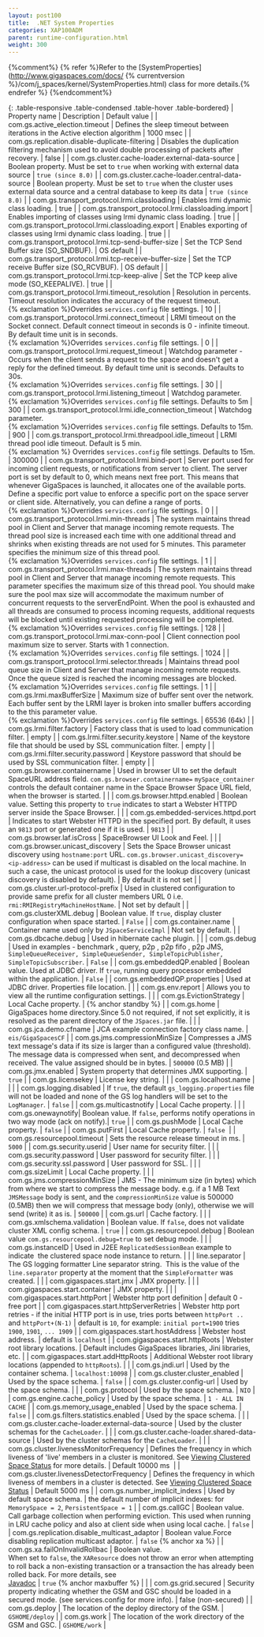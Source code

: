 ```yaml
---
layout: post100
title:  .NET System Properties
categories: XAP100ADM
parent: runtime-configuration.html
weight: 300
---
```



{%comment%}
{% refer %}Refer to the [SystemProperties](http://www.gigaspaces.com/docs/ {% currentversion %}/com/j_spaces/kernel/SystemProperties.html) class for more details.{% endrefer %}
{%endcomment%}

{: .table-responsive  .table-condensed .table-hover .table-bordered}
| Property name  | Description | Default value  |
| com.gs.active_election.timeout | Defines the sleep timeout between iterations in the Active election algorithm | 1000 msec |
| com.gs.replication.disable-duplicate-filtering | Disables the duplication filtering mechanism used to avoid double processing of packets after recovery. | false |
| com.gs.cluster.cache-loader.external-data-source | Boolean property. Must be set to `true` when working with external data source | `true (since 8.0)` |
| com.gs.cluster.cache-loader.central-data-source | Boolean property. Must be set to `true` when the cluster uses external data source and a central database to keep its data | `true (since 8.0)` |
| com.gs.transport_protocol.lrmi.classloading | Enables lrmi dynamic class loading. | true |
| com.gs.transport_protocol.lrmi.classloading.import | Enables importing of classes using lrmi dynamic class loading. | true |
| com.gs.transport_protocol.lrmi.classloading.export | Enables exporting of classes using lrmi dynamic class loading. | true |
| com.gs.transport_protocol.lrmi.tcp-send-buffer-size | Set the TCP Send Buffer size (SO_SNDBUF). | OS default |
| com.gs.transport_protocol.lrmi.tcp-receive-buffer-size | Set the TCP receive Buffer size (SO_RCVBUF). | OS default |
| com.gs.transport_protocol.lrmi.tcp-keep-alive | Set the TCP keep alive mode (SO_KEEPALIVE). | true |
| com.gs.transport_protocol.lrmi.timeout_resolution | Resolution in percents. Timeout resolution indicates the accuracy of the request timeout.<br/>{% exclamation %}Overrides `services.config` file settings. | 10 |
| com.gs.transport_protocol.lrmi.connect_timeout | LRMI timeout on the Socket connect. Default connect timeout in seconds is 0 - infinite timeout. By default time unit is in seconds.<br/>{% exclamation %}Overrides `services.config` file settings. | 0 |
| com.gs.transport_protocol.lrmi.request_timeout | Watchdog parameter - Occurs when the client sends a request to the space and doesn't get a reply for the defined timeout. By default time unit is seconds. Defaults to 30s.<br/>{% exclamation %}Overrides `services.config` file settings. | 30 |
| com.gs.transport_protocol.lrmi.listening_timeout | Watchdog parameter.<br/>{% exclamation %}Overrides `services.config` file settings. Defaults to 5m | 300 |
| com.gs.transport_protocol.lrmi.idle_connection_timeout | Watchdog parameter.<br/>{% exclamation %}Overrides `services.config` file settings. Defaults to 15m. | 900 |
| com.gs.transport_protocol.lrmi.threadpool.idle_timeout | LRMI thread pool idle timeout. Default is 5 min.<br/>{% exclamation %} Overrides `services.config` file settings. Defaults to 15m. | 300000 |
| com.gs.transport_protocol.lrmi.bind-port | Server port used for incoming client requests, or notifications from server to client. The server port is set by default to 0, which means next free port. This means that whenever GigaSpaces is launched, it allocates one of the available ports. Define a specific port value to enforce a specific port on the space server or client side. Alternatively, you can define a range of ports.<br/>{% exclamation %}Overrides `services.config` file settings. | 0 |
| com.gs.transport_protocol.lrmi.min-threads | The system maintains thread pool in Client and Server that manage incoming remote requests. The thread pool size is increased each time with one additional thread and shrinks when existing threads are not used for 5 minutes. This parameter specifies the minimum size of this thread pool.<br/>{% exclamation %}Overrides `services.config` file settings. | 1 |
| com.gs.transport_protocol.lrmi.max-threads | The system maintains thread pool in Client and Server that manage incoming remote requests. This parameter specifies the maximum size of this thread pool. You should make sure the pool max size will accommodate the maximum number of concurrent requests to the serverEndPoint. When the pool is exhausted and all threads are consumed to process incoming requests, additional requests will be blocked until existing requested processing will be completed.<br/>{% exclamation %}Overrides `services.config` file settings. | 128 |
| com.gs.transport_protocol.lrmi.max-conn-pool | Client connection pool maximum size to server. Starts with 1 connection.<br/>{% exclamation %}Overrides `services.config` file settings. | 1024 |
| com.gs.transport_protocol.lrmi.selector.threads | Maintains thread pool queue size in Client and Server that manage incoming remote requests. Once the queue sized is reached the incoming messages are blocked.<br/>{% exclamation %}Overrides `services.config` file settings. | 1 |
| com.gs.lrmi.maxBufferSize | Maximum size of buffer sent over the network. Each buffer sent by the LRMI layer is broken into smaller buffers according to the this parameter value.<br/>{% exclamation %}Overrides `services.config` file settings. | 65536 (64k) |
| com.gs.lrmi.filter.factory | Factory class that is used to load communication filter. | empty |
| com.gs.lrmi.filter.security.keystore | Name of the keystore file that should be used by SSL communication filter. | empty |
| com.gs.lrmi.filter.security.password | Keystore password that should be used by SSL communication filter. | empty |
| com.gs.browser.containername | Used in browser UI to set the default SpaceURL address field. `com.gs.browser.containername=` `mySpace_container` controls the default container name in the Space Browser Space URL field, when the browser is started. | |
| com.gs.browser.httpd.enabled | Boolean value. Setting this property to `true` indicates to start a Webster HTTPD server inside the Space Browser. | |
| com.gs.embedded-services.httpd.port | Indicates to start Webster HTTPD in the specified port. By default, it uses an `9813` port or generated one if it is used. | `9813` |
| com.gs.browser.laf.isCross | SpaceBrowser UI Look and Feel. | |
| com.gs.browser.unicast_discovery | Sets the Space Browser unicast discovery using `hostname:port` URL. `com.gs.browser.unicast_discovery=` `<ip-address>` can be used if multicast is disabled on the local machine. In such a case, the unicast protocol is used for the lookup discovery (unicast discovery is disabled by default). | By default it is not set |
| com.gs.cluster.url-protocol-prefix | Used in clustered configuration to provide same prefix for all cluster members URL 0 i.e. `rmi:RMIRegistryMachineHostName`\. | Not set by default |
| com.gs.clusterXML.debug | Boolean value. If `true`, display cluster configuration when space started. | `False` |
| com.gs.container.name | Container name used only by `JSpaceServiceImpl` | Not set by default. |
| com.gs.dbcache.debug | Used in hibernate cache plugin. | |
| com.gs.debug | Used in examples - benchmark , query, p2p , p2p fifo , p2p JMS, `SimpleQueueReceiver, SimpleQueueSender, SimpleTopicPublisher, SimpleTopicSubscriber`. | `False` |
| com.gs.embeddedQP.enabled | Boolean value. Used at JDBC driver. If `true`, running query processor embedded within the application. | `False` |
| com.gs.embeddedQP.properties | Used at JDBC driver. Properties file location. | |
| com.gs.env.report | Allows you to view all the runtime configuration settings. | |
| com.gs.EvictionStrategy | Local Cache property. | {% anchor standby %} |
| com.gs.home | GigaSpaces home directory.Since 5.0 not required, if not set explicitly, it is resolved as the parent directory of the `JSpaces.jar` file. | |
| com.gs.jca.demo.cfname | JCA example connection factory class name. | `eis/GigaSpacesCF` |
| com.gs.jms.compressionMinSize | Compresses a JMS text message's data if its size is larger than a configured value (threshold). The message data is compressed when sent, and decompressed when received. The value assigned should be in bytes. | `500000` (0.5 MB) |
| com.gs.jmx.enabled | System property that determines JMX supporting. | `true` |
| com.gs.licensekey | License key string. | |
| com.gs.localhost.name | | |
| com.gs.logging.disabled | If `true`, the default `gs_logging.properties` file will not be loaded and none of the GS log handlers will be set to the `LogManager`. | `false` |
| com.gs.multicastnotify | Local Cache property. | |
| com.gs.onewaynotify| Boolean value. If `false`, performs notify operations in two way mode (ack on notify).| `true` |
| com.gs.pushMode | Local Cache property. | `false` |
| com.gs.putFirst | Local Cache property. | `false`&nbsp; |
| com.gs.resourcepool.timeout | Sets the resource release timeout in ms. | `5000` |
| com.gs.security.userid | User name for security filter. | |
| com.gs.security.password | User password for security filter. | |
| com.gs.security.ssl.password | User password for SSL. | |
| com.gs.sizeLimit | Local Cache property. | |
| com.gs.jms.compressionMinSize | JMS - The minimum size (in bytes) which from where we start to compress the message body. e.g. if a 1 MB Text `JMSMessage` body is sent, and the `compressionMinSize` value is 500000 (0.5MB) then we will compress that message body (only), otherwise we will send (write) it as is. | `500000` |
| com.gs.url | Cache factory. | |
| com.gs.xmlschema.validation | Boolean value. If `false`, does not validate cluster XML config schema. | `true` |
| com.gs.resourcepool.debug | Boolean value `com.gs.resourcepool.debug=true` to set debug mode. | |
| com.gs.instanceID | Used in J2EE `ReplicatedSessionBean` example to indicate&nbsp; the clustered space node instance to return. | |
| line.separator | The GS logging formatter Line separator string.&nbsp; This is the value of the `line.separator` property at the moment that the `SimpleFormatter` was created. | |
| com.gigaspaces.start.jmx | JMX property. | |
| com.gigaspaces.start.container | JMX property. | |
| com.gigaspaces.start.httpPort | Webster http port definition  | default 0 - free port  |
| com.gigaspaces.start.httpServerRetries | Webster http port retries - if the initial HTTP port is in use, tries ports between `httpPort ..` and `httpPort+(N-1)` | default is `10`, for example: `initial port=1900` tries `1900`, `1901`, `... 1909` |
| com.gigaspaces.start.hostAddress | Webster host address. | default is `localhost` |
| com.gigaspaces.start.httpRoots | Webster root library locations. | Default includes GigaSpaces libraries, Jini libraries, etc. |
| com.gigaspaces.start.addHttpRoots | Additional Webster root library locations (appended to `httpRoots`). | |
| com.gs.jndi.url | Used by the container schema. | `localhost:10098` |
| com.gs.cluster.cluster_enabled | Used by the space schema. | `false` |
| com.gs.cluster.config-url | Used by the space schema. | |
| com.gs.protocol | Used by the space schema. | `NIO` |
| com.gs.engine.cache_policy | Used by the space schema. | `1 - ALL IN CACHE` |
| com.gs.memory_usage_enabled | Used by the space schema. | `false` |
| com.gs.filters.statistics.enabled | Used by the space schema. | |
| com.gs.cluster.cache-loader.external-data-source | Used by the cluster schemas for the `CacheLoader`. | |
| com.gs.cluster.cache-loader.shared-data-source | Used by the cluster schemas for the `CacheLoader`. | |
| com.gs.cluster.livenessMonitorFrequency | Defines the frequency in which liveness of 'live' members in a cluster is monitored. See [Viewing Clustered Space Status](./troubleshooting-viewing-clustered-space-status.html) for more details. | Default 10000 ms&nbsp; |
| com.gs.cluster.livenessDetectorFrequency | Defines the frequency in which liveness of members in a cluster is detected. See [Viewing Clustered Space Status](./troubleshooting-viewing-clustered-space-status.html) | Default 5000 ms |
| com.gs.number_implicit_indexs | Used by default space schema. | the default number of implicit indexes: for `MemorySpace = 2`, `PersistentSpace = 1` |
| com.gs.callGC | Boolean value.<br/>Call garbage collection when performing eviction. This used when running in LRU cache policy and also at client side when using local cache. | `false` |
| com.gs.replication.disable_multicast_adaptor | Boolean value.Force disabling replication multicast adaptor. | `false` {% anchor xa %} |
| com.gs.xa.failOnInvalidRollbac | Boolean value.<br/>When set to `false`, the `XAResource` does not throw an error when attempting to roll back a non-existing transaction or a transaction the has already been rolled back. For more details, see<br/>[Javadoc](http://docs.oracle.com/javase/1.5.0/docs/api/javax/transaction/xa/XAResource.html) | `true` {% anchor maxbuffer %} |  |
| com.gs.grid.secured | Security property indicating whether the GSM and GSC should be loaded in a secured mode. (see services.config for more info). | false (non-secured) |
| com.gs.deploy | The location of the deploy directory of the GSM. | `GSHOME/deploy` |
| com.gs.work | The location of the work directory of the GSM and GSC. | `GSHOME/work` |
